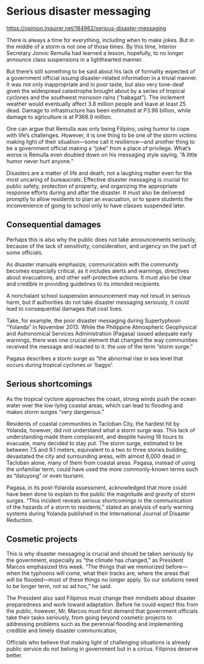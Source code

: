 # Serious disaster messaging

https://opinion.inquirer.net/184962/serious-disaster-messaging



There is always a time for everything, including when to make jokes. But in the middle of a storm is not one of those times. By this time, Interior Secretary Jonvic Remulla had learned a lesson, hopefully, to no longer announce class suspensions in a lighthearted manner.

But there’s still something to be said about his lack of formality expected of a government official issuing disaster-related information in a trivial manner. It was not only inappropriate and in poor taste, but also very tone-deaf given the widespread catastrophe brought about by a series of tropical cyclones and the southwest monsoon rains (“habagat”). The inclement weather would eventually affect 3.8 million people and leave at least 25 dead. Damage to infrastructure has been estimated at P3.98 billion, while damage to agriculture is at P366.9 million.

One can argue that Remulla was only being Filipino, using humor to cope with life’s challenges. However, it is one thing to be one of the storm victims making light of their situation—some call it resilience—and another thing to be a government official making a “joke” from a place of privilege. What’s worse is Remulla even doubled down on his messaging style saying, “A little humor never hurt anyone.”

Disasters are a matter of life and death, not a laughing matter even for the most uncaring of bureaucrats. Effective disaster messaging is crucial for public safety, protection of property, and organizing the appropriate response efforts during and after the disaster. It must also be delivered promptly to allow residents to plan an evacuation, or to spare students the inconvenience of going to school only to have classes suspended later.



##  Consequential damages



Perhaps this is also why the public does not take announcements seriously, because of the lack of sensitivity, consideration, and urgency on the part of some officials.

As disaster manuals emphasize, communication with the community becomes especially critical, as it includes alerts and warnings, directives about evacuations, and other self-protective actions. It must also be clear and credible in providing guidelines to its intended recipients.

A nonchalant school suspension announcement may not result in serious harm, but if authorities do not take disaster messaging seriously, it could lead to consequential damages that cost lives.

Take, for example, the poor disaster messaging during Supertyphoon “Yolanda” in November 2013. While the Philippine Atmospheric Geophysical and Astronomical Services Administration (Pagasa) issued adequate early warnings, there was one crucial element that changed the way communities received the message and reacted to it: the use of the term “storm surge.”

Pagasa describes a storm surge as “the abnormal rise in sea level that occurs during tropical cyclones or ‘bagyo’.



##  Serious shortcomings



As the tropical cyclone approaches the coast, strong winds push the ocean water over the low-lying coastal areas, which can lead to flooding and makes storm surges “very dangerous.”

Residents of coastal communities in Tacloban City, the hardest hit by Yolanda, however, did not understand what a storm surge was. This lack of understanding made them complacent, and despite having 18 hours to evacuate, many decided to stay put. The storm surge, estimated to be between 7.5 and 9.1 meters, equivalent to a two to three stories building, devastated the city and surrounding areas, with almost 6,000 dead in Tacloban alone, many of them from coastal areas. Pagasa, instead of using the unfamiliar term, could have used the more commonly-known terms such as “daluyong” or even tsunami.

Pagasa, in its post-Yolanda assessment, acknowledged that more could have been done to explain to the public the magnitude and gravity of storm surges. “This incident reveals serious shortcomings in the communication of the hazards of a storm to residents,” stated an analysis of early warning systems during Yolanda published in the International Journal of Disaster Reduction.



##  Cosmetic projects



This is why disaster messaging is crucial and should be taken seriously by the government, especially as “the climate has changed,” as President Marcos emphasized this week. “The things that we memorized before—when the typhoons will come, what their tracks are, where the areas that will be flooded—most of these things no longer apply. So our solutions need to be longer term, not so ad hoc,” he said.

The President also said Filipinos must change their mindsets about disaster preparedness and work toward adaptation. Before he could expect this from the public, however, Mr. Marcos must first demand that government officials take their tasks seriously, from going beyond cosmetic projects to addressing problems such as the perennial flooding and implementing credible and timely disaster communication,

Officials who believe that making light of challenging situations is already public service do not belong in government but in a circus. Filipinos deserve better.